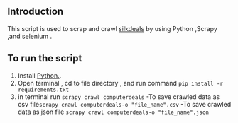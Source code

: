 ## Introduction

This script is used to scrap and crawl   [silkdeals](https://slickdeals.net/computer-deals/) by using Python ,Scrapy ,and selenium .

## To run the script

1. Install [Python.](https://www.python.org/downloads/).
2. Open terminal , cd to file directory , and run command ``pip install -r requirements.txt``
3. in terminal run ``scrapy crawl computerdeals``
   -To save crawled data as csv file``scrapy crawl computerdeals-o "file_name".csv``
   -To save crawled data as json file ``scrapy crawl computerdeals-o "file_name".json``

